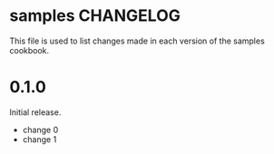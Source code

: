 # samples CHANGELOG

This file is used to list changes made in each version of the samples cookbook.

# 0.1.0

Initial release.

- change 0
- change 1

